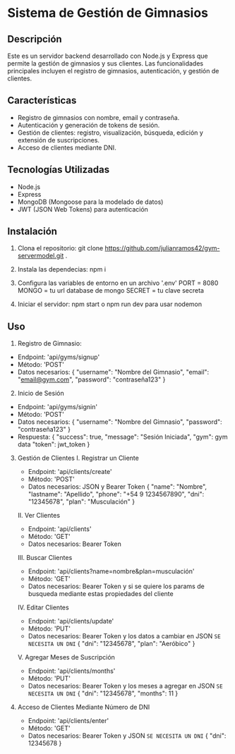 # Sistema de Gestión de Gimnasios

## Descripción
Este es un servidor backend desarrollado con Node.js y Express que permite la gestión de gimnasios y sus clientes. Las funcionalidades principales incluyen el registro de gimnasios, autenticación, y gestión de clientes.

## Características
- Registro de gimnasios con nombre, email y contraseña.
- Autenticación y generación de tokens de sesión.
- Gestión de clientes: registro, visualización, búsqueda, edición y extensión de suscripciones.
- Acceso de clientes mediante DNI.

## Tecnologías Utilizadas
- Node.js
- Express
- MongoDB (Mongoose para la modelado de datos)
- JWT (JSON Web Tokens) para autenticación

## Instalación
1. Clona el repositorio:
    git clone https://github.com/julianramos42/gym-servermodel.git .

2. Instala las dependecias:
    npm i

3. Configura las variables de entorno en un archivo '.env'
    PORT = 8080
    MONGO = tu url database de mongo
    SECRET = tu clave secreta

4. Iniciar el servidor:
    npm start o npm run dev para usar nodemon

## Uso
1. Registro de Gimnasio:
- Endpoint: 'api/gyms/signup'
- Método: 'POST'
- Datos necesarios:
    {
        "username": "Nombre del Gimnasio",
        "email": "email@gym.com",
        "password": "contraseña123"
    }

2. Inicio de Sesión
- Endpoint: 'api/gyms/signin'
- Método: 'POST'
- Datos necesarios:
    {
        "username": "Nombre del Gimnasio",
        "password": "contraseña123"
    }
- Respuesta:
    {
        "success": true,
        "message": "Sesión Iniciada",
        "gym": gym data
        "token": jwt_token
    }

3. Gestión de Clientes
    I. Registrar un Cliente
    - Endpoint: 'api/clients/create'
    - Método: 'POST'
    - Datos necesarios: JSON y Bearer Token
    {
    	"name": "Nombre",
        "lastname": "Apellido",
        "phone": "+54 9 1234567890",
        "dni": "12345678",
        "plan": "Musculación"
    }

    II. Ver Clientes
    - Endpoint: 'api/clients'
    - Método: 'GET'
    - Datos necesarios: Bearer Token

    III. Buscar Clientes
    - Endpoint: 'api/clients?name=nombre&plan=musculación'
    - Método: 'GET'
    - Datos necesarios: Bearer Token y si se quiere los params de busqueda mediante estas propiedades del cliente

    IV. Editar Clientes
    - Endpoint: 'api/clients/update'
    - Método: 'PUT'
    - Datos necesarios: Bearer Token y los datos a cambiar en JSON `SE NECESITA UN DNI`
    {
        "dni": "12345678",
        "plan": "Aeróbico"
    }

    V. Agregar Meses de Suscripción
    - Endpoint: 'api/clients/months'
    - Método: 'PUT'
    - Datos necesarios: Bearer Token y los meses a agregar en JSON `SE NECESITA UN DNI`
    {
        "dni": "12345678",
        "months": 11
    }

4. Acceso de Clientes Mediante Número de DNI
    - Endpoint: 'api/clients/enter'
    - Método: 'GET'
    - Datos necesarios: Bearer Token y JSON `SE NECESITA UN DNI`
    {
        "dni": 12345678
    }